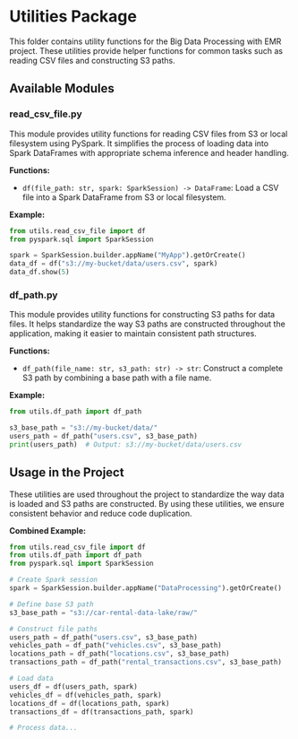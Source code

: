 # Utilities Package

This folder contains utility functions for the Big Data Processing with EMR project. These utilities provide helper functions for common tasks such as reading CSV files and constructing S3 paths.

## Available Modules

### read_csv_file.py

This module provides utility functions for reading CSV files from S3 or local filesystem using PySpark. It simplifies the process of loading data into Spark DataFrames with appropriate schema inference and header handling.

**Functions:**
- `df(file_path: str, spark: SparkSession) -> DataFrame`: Load a CSV file into a Spark DataFrame from S3 or local filesystem.

**Example:**
```python
from utils.read_csv_file import df
from pyspark.sql import SparkSession

spark = SparkSession.builder.appName("MyApp").getOrCreate()
data_df = df("s3://my-bucket/data/users.csv", spark)
data_df.show(5)
```

### df_path.py

This module provides utility functions for constructing S3 paths for data files. It helps standardize the way S3 paths are constructed throughout the application, making it easier to maintain consistent path structures.

**Functions:**
- `df_path(file_name: str, s3_path: str) -> str`: Construct a complete S3 path by combining a base path with a file name.

**Example:**
```python
from utils.df_path import df_path

s3_base_path = "s3://my-bucket/data/"
users_path = df_path("users.csv", s3_base_path)
print(users_path)  # Output: s3://my-bucket/data/users.csv
```

## Usage in the Project

These utilities are used throughout the project to standardize the way data is loaded and S3 paths are constructed. By using these utilities, we ensure consistent behavior and reduce code duplication.

**Combined Example:**
```python
from utils.read_csv_file import df
from utils.df_path import df_path
from pyspark.sql import SparkSession

# Create Spark session
spark = SparkSession.builder.appName("DataProcessing").getOrCreate()

# Define base S3 path
s3_base_path = "s3://car-rental-data-lake/raw/"

# Construct file paths
users_path = df_path("users.csv", s3_base_path)
vehicles_path = df_path("vehicles.csv", s3_base_path)
locations_path = df_path("locations.csv", s3_base_path)
transactions_path = df_path("rental_transactions.csv", s3_base_path)

# Load data
users_df = df(users_path, spark)
vehicles_df = df(vehicles_path, spark)
locations_df = df(locations_path, spark)
transactions_df = df(transactions_path, spark)

# Process data...
```
